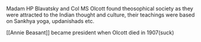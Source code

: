 Madam HP Blavatsky and Col MS Olcott found theosophical society as they were attracted to the Indian thought and culture, their teachings were based on Sankhya yoga, updanishads etc.

[[Annie Beasant]] became president when Olcott died in 1907(suck) 